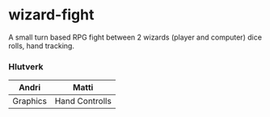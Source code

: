 # wizard-fight
A small turn based RPG fight between 2 wizards (player and computer) dice rolls, hand tracking.


### Hlutverk
|Andri|Matti|
|-|-|
|Graphics|Hand Controlls|
